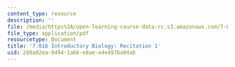 ```yaml
---
content_type: resource
description: ''
file: /media/https%3A/open-learning-course-data-rc.s3.amazonaws.com/7-016-introductory-biology-fall-2018/288a82ea94941a66e8aee4e497ba04ab_MIT7_016F18rec1.pdf
file_type: application/pdf
resourcetype: Document
title: '7.016 Introductory Biology: Recitation 1'
uid: 288a82ea-9494-1a66-e8ae-e4e497ba04ab
---
```

